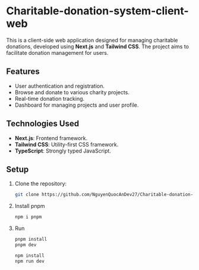 # Charitable-donation-system-client-web

This is a client-side web application designed for managing charitable donations, developed using **Next.js** and **Tailwind CSS**. The project aims to facilitate donation management for users.

## Features

- User authentication and registration.
- Browse and donate to various charity projects.
- Real-time donation tracking.
- Dashboard for managing projects and user profile.

## Technologies Used

- **Next.js**: Frontend framework.
- **Tailwind CSS**: Utility-first CSS framework.
- **TypeScript**: Strongly typed JavaScript.

## Setup

1. Clone the repository:
   ```bash
   git clone https://github.com/NguyenQuocAnDev27/Charitable-donation-system-client-web.git

2. Install pnpm
   ```bash
   npm i pnpm

4. Run
   ```bash
   pnpm install
   pnpm dev
   ```
   
   ```bash
   npm install
   npm run dev
   ```

